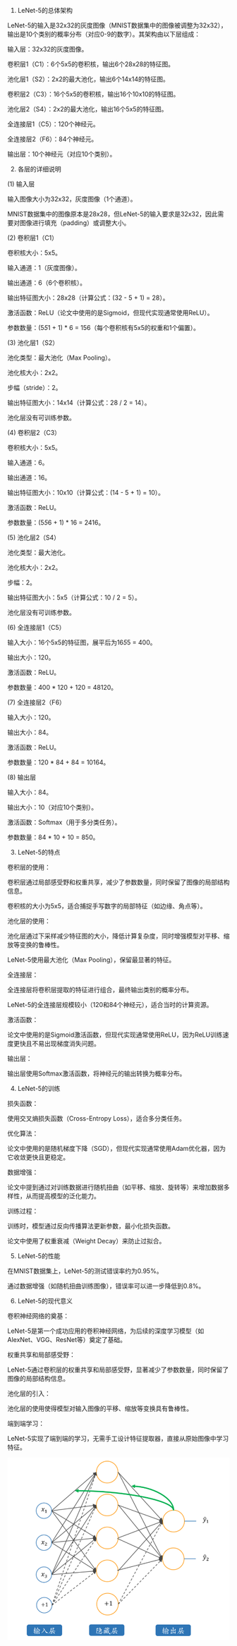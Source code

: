 1. LeNet-5的总体架构

LeNet-5的输入是32x32的灰度图像（MNIST数据集中的图像被调整为32x32），输出是10个类别的概率分布（对应0-9的数字）。其架构由以下层组成：

输入层：32x32的灰度图像。

卷积层1（C1）：6个5x5的卷积核，输出6个28x28的特征图。

池化层1（S2）：2x2的最大池化，输出6个14x14的特征图。

卷积层2（C3）：16个5x5的卷积核，输出16个10x10的特征图。

池化层2（S4）：2x2的最大池化，输出16个5x5的特征图。

全连接层1（C5）：120个神经元。

全连接层2（F6）：84个神经元。

输出层：10个神经元（对应10个类别）。


2. 各层的详细说明

(1) 输入层

输入图像大小为32x32，灰度图像（1个通道）。

MNIST数据集中的图像原本是28x28，但LeNet-5的输入要求是32x32，因此需要对图像进行填充（padding）或调整大小。

(2) 卷积层1（C1）

卷积核大小：5x5。

输入通道：1（灰度图像）。

输出通道：6（6个卷积核）。

输出特征图大小：28x28（计算公式：(32 - 5 + 1) = 28）。

激活函数：ReLU（论文中使用的是Sigmoid，但现代实现通常使用ReLU）。

参数数量：(5*5*1 + 1) * 6 = 156（每个卷积核有5x5的权重和1个偏置）。

(3) 池化层1（S2）

池化类型：最大池化（Max Pooling）。

池化核大小：2x2。

步幅（stride）：2。

输出特征图大小：14x14（计算公式：28 / 2 = 14）。

池化层没有可训练参数。

(4) 卷积层2（C3）

卷积核大小：5x5。

输入通道：6。

输出通道：16。

输出特征图大小：10x10（计算公式：(14 - 5 + 1) = 10）。

激活函数：ReLU。

参数数量：(5*5*6 + 1) * 16 = 2416。

(5) 池化层2（S4）

池化类型：最大池化。

池化核大小：2x2。

步幅：2。

输出特征图大小：5x5（计算公式：10 / 2 = 5）。

池化层没有可训练参数。

(6) 全连接层1（C5）

输入大小：16个5x5的特征图，展平后为16*5*5 = 400。

输出大小：120。

激活函数：ReLU。

参数数量：400 * 120 + 120 = 48120。

(7) 全连接层2（F6）

输入大小：120。

输出大小：84。

激活函数：ReLU。

参数数量：120 * 84 + 84 = 10164。

(8) 输出层

输入大小：84。

输出大小：10（对应10个类别）。

激活函数：Softmax（用于多分类任务）。

参数数量：84 * 10 + 10 = 850。

3. LeNet-5的特点

卷积层的使用：

卷积层通过局部感受野和权重共享，减少了参数数量，同时保留了图像的局部结构信息。

卷积核的大小为5x5，适合捕捉手写数字的局部特征（如边缘、角点等）。

池化层的使用：

池化层通过下采样减少特征图的大小，降低计算复杂度，同时增强模型对平移、缩放等变换的鲁棒性。

LeNet-5使用最大池化（Max Pooling），保留最显著的特征。

全连接层：

全连接层将卷积层提取的特征进行组合，最终输出类别的概率分布。

LeNet-5的全连接层规模较小（120和84个神经元），适合当时的计算资源。

激活函数：

论文中使用的是Sigmoid激活函数，但现代实现通常使用ReLU，因为ReLU训练速度更快且不易出现梯度消失问题。

输出层：

输出层使用Softmax激活函数，将神经元的输出转换为概率分布。

4. LeNet-5的训练

损失函数：

使用交叉熵损失函数（Cross-Entropy Loss），适合多分类任务。

优化算法：

论文中使用的是随机梯度下降（SGD），但现代实现通常使用Adam优化器，因为它收敛更快且更稳定。

数据增强：

论文中提到通过对训练数据进行随机扭曲（如平移、缩放、旋转等）来增加数据多样性，从而提高模型的泛化能力。

训练过程：

训练时，模型通过反向传播算法更新参数，最小化损失函数。

论文中使用了权重衰减（Weight Decay）来防止过拟合。

5. LeNet-5的性能

在MNIST数据集上，LeNet-5的测试错误率约为0.95%。

通过数据增强（如随机扭曲训练图像），错误率可以进一步降低到0.8%。

6. LeNet-5的现代意义

卷积神经网络的奠基：

LeNet-5是第一个成功应用的卷积神经网络，为后续的深度学习模型（如AlexNet、VGG、ResNet等）奠定了基础。

权重共享和局部感受野：

LeNet-5通过卷积层的权重共享和局部感受野，显著减少了参数数量，同时保留了图像的局部结构信息。

池化层的引入：

池化层的使用使得模型对输入图像的平移、缩放等变换具有鲁棒性。

端到端学习：

LeNet-5实现了端到端的学习，无需手工设计特征提取器，直接从原始图像中学习特征。


![alt text](image.png)
